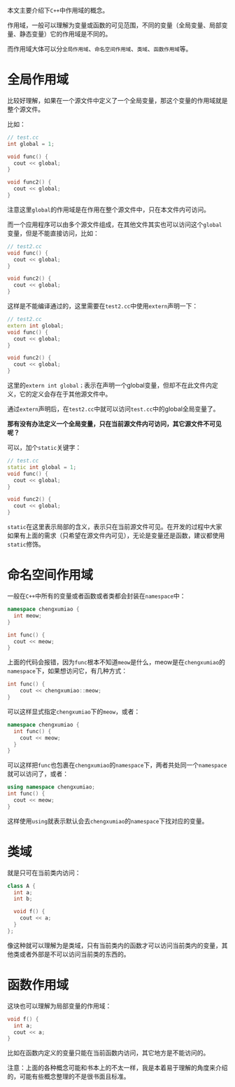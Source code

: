 本文主要介绍下`C++`中作用域的概念。

作用域，一般可以理解为变量或函数的可见范围，不同的变量（全局变量、局部变量、静态变量）它的作用域是不同的。

而作用域大体可以分`全局作用域`、`命名空间作用域`、`类域`、`函数作用域`等。

# **全局作用域**

比较好理解，如果在一个源文件中定义了一个全局变量，那这个变量的作用域就是整个源文件。

比如：

```C++
// test.cc
int global = 1;

void func() {
  cout << global;
}

void func2() {
  cout << global;
}
```

注意这里`global`的作用域是在作用在整个源文件中，只在本文件内可访问。

而一个应用程序可以由多个源文件组成，在其他文件其实也可以访问这个`global`变量，但是不能直接访问，比如：

```C++
// test2.cc
void func() {
  cout << global;
}

void func2() {
  cout << global;
}
```

这样是不能编译通过的，这里需要在`test2.cc`中使用`extern`声明一下：

```C++
// test2.cc
extern int global;
void func() {
  cout << global;
}

void func2() {
  cout << global;
}
```

这里的`extern int global；`表示在声明一个global变量，但却不在此文件内定义，它的定义会存在于其他源文件中。

通过`extern`声明后，在`test2.cc`中就可以访问`test.cc`中的global全局变量了。

**那有没有办法定义一个全局变量，只在当前源文件内可访问，其它源文件不可见呢？**

可以，加个`static`关键字：

```C++
// test.cc
static int global = 1;
void func() {
  cout << global;
}

void func2() {
  cout << global;
}
```

`static`在这里表示局部的含义，表示只在当前源文件可见。在开发的过程中大家如果有上面的需求（只希望在源文件内可见），无论是变量还是函数，建议都使用`static`修饰。

# **命名空间作用域**

一般在`C++`中所有的变量或者函数或者类都会封装在`namespace`中：

```C++
namespace chengxumiao {
  int meow;
}

int func() {
  cout << meow;
}
```

上面的代码会报错，因为`func`根本不知道`meow`是什么，meow是在`chengxumiao`的`namespace`下，如果想访问它，有几种方式：

```C++
int func() {
    cout << chengxumiao::meow;
}
```

可以这样显式指定`chengxumiao`下的`meow`，或者：

```C++
namespace chengxumiao {
  int func() {
    cout << meow;
  }
}
```

可以这样把`func`也包裹在`chengxumiao`的`namespace`下，两者共处同一个`namespace`就可以访问了，或者：

```C++
using namespace chengxumiao;
int func() {
  cout << meow;
}
```

这样使用`using`就表示默认会去`chengxumiao`的`namespace`下找对应的变量。

# **类域**

就是只可在当前类内访问：

```C++
class A {
  int a;
  int b;

  void f() {
    cout << a;
  }
};
```

像这种就可以理解为是类域，只有当前类内的函数才可以访问当前类内的变量，其他类或者外部是不可以访问当前类的东西的。

# **函数作用域**

这块也可以理解为局部变量的作用域：

```C++
void f() {
  int a;
  cout << a;
}
```

比如在函数内定义的变量只能在当前函数内访问，其它地方是不能访问的。

注意：上面的各种概念可能和书本上的不太一样，我是本着易于理解的角度来介绍的，可能有些概念整理的不是很书面且标准。